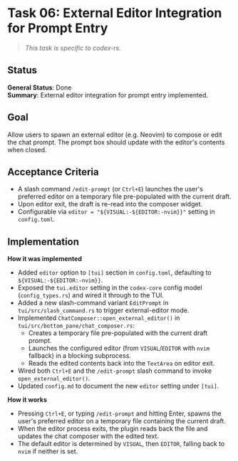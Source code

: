 # Task 06: External Editor Integration for Prompt Entry

> *This task is specific to codex-rs.*

## Status

**General Status**: Done  
**Summary**: External editor integration for prompt entry implemented.

## Goal
Allow users to spawn an external editor (e.g. Neovim) to compose or edit the chat prompt. The prompt box should update with the editor's contents when closed.

## Acceptance Criteria
- A slash command `/edit-prompt` (or `Ctrl+E`) launches the user's preferred editor on a temporary file pre-populated with the current draft.
- Upon editor exit, the draft is re-read into the composer widget.
- Configurable via `editor = "${VISUAL:-${EDITOR:-nvim}}"` setting in `config.toml`.

## Implementation

**How it was implemented**  
- Added `editor` option to `[tui]` section in `config.toml`, defaulting to `${VISUAL:-${EDITOR:-nvim}}`.  
- Exposed the `tui.editor` setting in the `codex-core` config model (`config_types.rs`) and wired it through to the TUI.  
- Added a new slash-command variant `EditPrompt` in `tui/src/slash_command.rs` to trigger external-editor mode.  
- Implemented `ChatComposer::open_external_editor()` in `tui/src/bottom_pane/chat_composer.rs`:  
  - Creates a temporary file pre-populated with the current draft prompt.  
  - Launches the configured editor (from `VISUAL`/`EDITOR` with `nvim` fallback) in a blocking subprocess.  
  - Reads the edited contents back into the `TextArea` on editor exit.  
- Wired both `Ctrl+E` and the `/edit-prompt` slash command to invoke `open_external_editor()`.  
- Updated `config.md` to document the new `editor` setting under `[tui]`.

**How it works**  
- Pressing `Ctrl+E`, or typing `/edit-prompt` and hitting Enter, spawns the user's preferred editor on a temporary file containing the current draft.  
- When the editor process exits, the plugin reads back the file and updates the chat composer with the edited text.  
- The default editor is determined by `VISUAL`, then `EDITOR`, falling back to `nvim` if neither is set.
